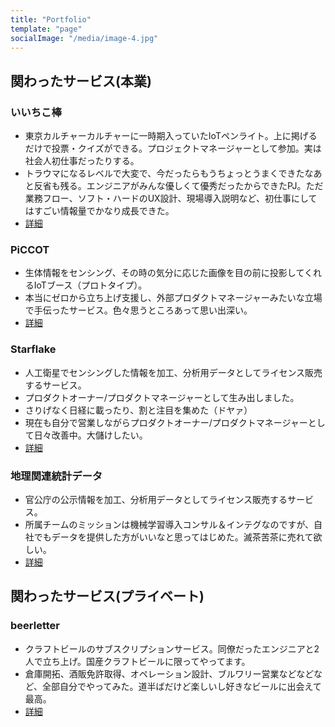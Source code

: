 ```yaml
---
title: "Portfolio"
template: "page"
socialImage: "/media/image-4.jpg"
---
```


## 関わったサービス(本業)
### いいちこ棒
- 東京カルチャーカルチャーに一時期入っていたIoTペンライト。上に掲げるだけで投票・クイズができる。プロジェクトマネージャーとして参加。実は社会人初仕事だったりする。
- トラウマになるレベルで大変で、今だったらもうちょっとうまくできたなあと反省も残る。エンジニアがみんな優しくて優秀だったからできたPJ。ただ業務フロー、ソフト・ハードのUX設計、現場導入説明など、初仕事にしてはすごい情報量でかなり成長できた。
- [詳細](https://news.mynavi.jp/kikaku/20161227-a002/)

### PiCCOT
- 生体情報をセンシング、その時の気分に応じた画像を目の前に投影してくれるIoTブース（プロトタイプ）。
- 本当にゼロから立ち上げ支援し、外部プロダクトマネージャーみたいな立場で手伝ったサービス。色々思うところあって思い出深い。
- [詳細](https://fjct.fujitsu.com/press-release/20181105.html)

### Starflake
- 人工衛星でセンシングした情報を加工、分析用データとしてライセンス販売するサービス。
- プロダクトオーナー/プロダクトマネージャーとして生み出しました。
- さりげなく日経に載ったり、割と注目を集めた（ドヤァ）
- 現在も自分で営業しながらプロダクトオーナー/プロダクトマネージャーとして日々改善中。大儲けしたい。
- [詳細](https://data.nifcloud.com/products/starflake/)

### 地理関連統計データ
- 官公庁の公示情報を加工、分析用データとしてライセンス販売するサービス。
- 所属チームのミッションは機械学習導入コンサル＆インテグなのですが、自社でもデータを提供した方がいいなと思ってはじめた。滅茶苦茶に売れて欲しい。
- [詳細](https://data.nifcloud.com/products/geography-statistics-data/)

## 関わったサービス(プライベート)
### beerletter
- クラフトビールのサブスクリプションサービス。同僚だったエンジニアと2人で立ち上げ。国産クラフトビールに限ってやってます。
- 倉庫開拓、酒販免許取得、オペレーション設計、ブルワリー営業などなどなど、全部自分でやってみた。道半ばだけど楽しいし好きなビールに出会えて最高。
- [詳細](https://beerletter.penguin-ps.com/)